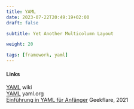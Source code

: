 ```yaml
---
title: YAML
date: 2023-07-22T20:49:19+02:00
draft: false

subtitle: Yet Another Multicolumn Layout

weight: 20

tags: [framework, yaml]
---
```






#### Links
[YAML](https://de.wikipedia.org/wiki/YAML_(Framework)) wiki <br>
[YAML](https://yaml.org) yaml.org <br>
[Einführung in YAML für Anfänger](https://geekflare.com/de/yaml-introduction/) Geekflare, 2021 <br>

<!--
[]()
-->